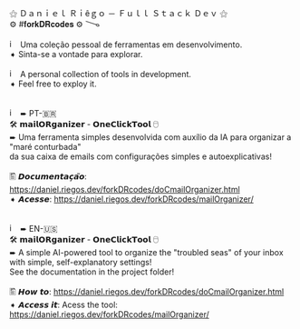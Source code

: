 ⚝ Ｄａｎｉｅｌ Ｒｉêｇｏ － Ｆｕｌｌ Ｓｔａｃｋ Ｄｅｖ ⚝
<br>
⚙ #𝐟𝐨𝐫𝐤𝐃𝐑𝐜𝐨𝐝𝐞𝐬 ⚙ 
𐃆
<br><br>
<img width="15" height="15" alt="image" src="https://github.com/user-attachments/assets/2c16e080-b6e5-4814-9f4d-a67c78a92f7f" /> Uma coleção pessoal de ferramentas em desenvolvimento. <br>
➧ Sinta-se a vontade para explorar.
<br><br>
<img width="15" height="15" alt="image" src="https://github.com/user-attachments/assets/7b950cd2-f938-48e1-970e-4e8b7f31001b" /> A personal collection of tools in development.<br>
➧ Feel free to exploy it.
<br><br><br>
<img width="15" height="15" alt="image" src="https://github.com/user-attachments/assets/2c16e080-b6e5-4814-9f4d-a67c78a92f7f" /> ➨
PT-🇧🇷<br>
🛠 𝗺𝗮𝗶𝗹𝗢𝗥𝗴𝗮𝗻𝗶𝘇𝗲𝗿 - 𝗢𝗻𝗲𝗖𝗹𝗶𝗰𝗸𝗧𝗼𝗼𝗹 🖯<br>
➨ Uma ferramenta simples desenvolvida com auxílio da IA para organizar a "maré conturbada"<br>
da sua caixa de emails com configurações simples e autoexplicativas!
<br><br>
🖺 𝘿𝙤𝙘𝙪𝙢𝙚𝙣𝙩𝙖𝙘̧𝙖̃𝙤: https://daniel.riegos.dev/forkDRcodes/doCmailOrganizer.html<br>
➧ 𝘼𝙘𝙚𝙨𝙨𝙚: https://daniel.riegos.dev/forkDRcodes/mailOrganizer/
<br><br><br>
<img width="15" height="15" alt="image" src="https://github.com/user-attachments/assets/7b950cd2-f938-48e1-970e-4e8b7f31001b" /> ➨
 EN-🇺🇸<br>
🛠 𝗺𝗮𝗶𝗹𝗢𝗥𝗴𝗮𝗻𝗶𝘇𝗲𝗿 - 𝗢𝗻𝗲𝗖𝗹𝗶𝗰𝗸𝗧𝗼𝗼𝗹 🖯<br>
➨ A simple AI-powered tool to organize the "troubled seas" of your inbox with simple, self-explanatory settings!<br>
See the documentation in the project folder!
<br><br>
🖺 𝙃𝙤𝙬 𝙩𝙤: https://daniel.riegos.dev/forkDRcodes/doCmailOrganizer.html<br>
➧ 𝘼𝙘𝙘𝙚𝙨𝙨 𝙞𝙩: Acess the tool: https://daniel.riegos.dev/forkDRcodes/mailOrganizer/
